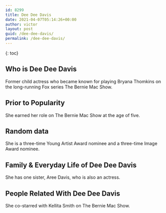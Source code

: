 ```yaml
---
id: 8299
title: Dee Dee Davis
date: 2021-04-07T05:14:26+00:00
author: victor
layout: post
guid: /dee-dee-davis/
permalink: /dee-dee-davis/
---
```



{: toc}


## Who is Dee Dee Davis



Former child actress who became known for playing Bryana Thomkins on the long-running Fox series The Bernie Mac Show.

                
                
                
## Prior to Popularity



She earned her role on The Bernie Mac Show at the age of five.

                
                
                
## Random data



She is a three-time Young Artist Award nominee and a three-time Image Award nominee.

                
                
                
## Family & Everyday Life of Dee Dee Davis



She has one sister, Aree Davis, who is also an actress.

                
                
                
## People Related With Dee Dee Davis



She co-starred with Kellita Smith on The Bernie Mac Show.

                
              
            
          
          
          